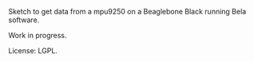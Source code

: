 Sketch to get data from a mpu9250 on a Beaglebone Black running Bela software.

Work in progress.

License: LGPL.

